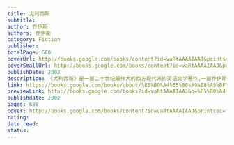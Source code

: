 ```yaml
---
title: 尤利西斯
subtitle: 
author: 乔伊斯
authors: 乔伊斯
category: Fiction
publisher: 
totalPage: 680
coverUrl: http://books.google.com/books/content?id=vaRtAAAAIAAJ&printsec=frontcover&img=1&zoom=1&source=gbs_api
coverSmallUrl: http://books.google.com/books/content?id=vaRtAAAAIAAJ&printsec=frontcover&img=1&zoom=5&source=gbs_api
publishDate: 2002
description: 《尤利西斯》是一部二十世纪最伟大的西方现代派的英语文学著作,一部乔伊斯酝酿了十多年,花了七年时间写成的现代派意识流小说,它是西方传统的价值观念正在消失,新的价值观念正在形成的交替时代的产物。本书通过主人公布卢姆写出人性的善良,布卢姆是一个犹太人,在都柏林一家报纸当广告推销员,作者用许多逼真的细节,描写这个访捏苦闷的小市民,和他的寻欢作乐的妻子,以及寻找精神上的父亲的青年学生斯蒂芬这三人一昼夜的经历,实质上是现代西方社会中人的孤独与绝望的写照。作者在本书中广泛运用了“意识流”的创作方法,形成一种崭新的风格,成为现代派小说的先驱。
link: https://books.google.com/books/about/%E5%B0%A4%E5%88%A9%E8%A5%BF%E6%96%AF.html?hl=&id=vaRtAAAAIAAJ
previewLink: http://books.google.com/books?id=vaRtAAAAIAAJ&q=%E5%B0%A4%E5%88%A9%E8%A5%BF%E6%96%AF&dq=%E5%B0%A4%E5%88%A9%E8%A5%BF%E6%96%AF&hl=&as_pt=BOOKS&cd=2&source=gbs_api
publishdate: 2002
pages: 680
cover: http://books.google.com/books/content?id=vaRtAAAAIAAJ&printsec=frontcover&img=1&zoom=1&source=gbs_api
rating: 
date read: 
status:
---
```

